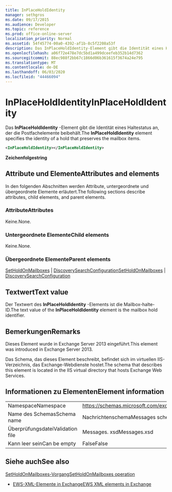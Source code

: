 ```yaml
---
title: InPlaceHoldIdentity
manager: sethgros
ms.date: 09/17/2015
ms.audience: Developer
ms.topic: reference
ms.prod: office-online-server
localization_priority: Normal
ms.assetid: 54f45774-00a0-4392-af1b-8c5f2208a53f
description: Das InPlaceHoldIdentity-Element gibt die Identität eines Haltestatus an, der die Postfachelemente beibehält.
ms.openlocfilehash: a06f72e478e7dc5bd1a499dceefeb352b14d7362
ms.sourcegitcommit: 88ec988f2bb67c1866d06b361615f3674a24e795
ms.translationtype: MT
ms.contentlocale: de-DE
ms.lasthandoff: 06/03/2020
ms.locfileid: "44466094"
---
```

# <a name="inplaceholdidentity"></a><span data-ttu-id="61954-103">InPlaceHoldIdentity</span><span class="sxs-lookup"><span data-stu-id="61954-103">InPlaceHoldIdentity</span></span>

<span data-ttu-id="61954-104">Das **InPlaceHoldIdentity** -Element gibt die Identität eines Haltestatus an, der die Postfachelemente beibehält.</span><span class="sxs-lookup"><span data-stu-id="61954-104">The **InPlaceHoldIdentity** element specifies the identity of a hold that preserves the mailbox items.</span></span> 
  
```XML
<InPlaceHoldIdentity></InPlaceHoldIdentity>
```

 <span data-ttu-id="61954-105">**Zeichenfolge**</span><span class="sxs-lookup"><span data-stu-id="61954-105">**string**</span></span>
## <a name="attributes-and-elements"></a><span data-ttu-id="61954-106">Attribute und Elemente</span><span class="sxs-lookup"><span data-stu-id="61954-106">Attributes and elements</span></span>

<span data-ttu-id="61954-107">In den folgenden Abschnitten werden Attribute, untergeordnete und übergeordnete Elemente erläutert.</span><span class="sxs-lookup"><span data-stu-id="61954-107">The following sections describe attributes, child elements, and parent elements.</span></span>
  
### <a name="attributes"></a><span data-ttu-id="61954-108">Attribute</span><span class="sxs-lookup"><span data-stu-id="61954-108">Attributes</span></span>

<span data-ttu-id="61954-109">Keine.</span><span class="sxs-lookup"><span data-stu-id="61954-109">None.</span></span>
  
### <a name="child-elements"></a><span data-ttu-id="61954-110">Untergeordnete Elemente</span><span class="sxs-lookup"><span data-stu-id="61954-110">Child elements</span></span>

<span data-ttu-id="61954-111">Keine.</span><span class="sxs-lookup"><span data-stu-id="61954-111">None.</span></span>
  
### <a name="parent-elements"></a><span data-ttu-id="61954-112">Übergeordnete Elemente</span><span class="sxs-lookup"><span data-stu-id="61954-112">Parent elements</span></span>

<span data-ttu-id="61954-113">[SetHoldOnMailboxes](setholdonmailboxes.md)  |  [DiscoverySearchConfiguration](discoverysearchconfiguration.md)</span><span class="sxs-lookup"><span data-stu-id="61954-113">[SetHoldOnMailboxes](setholdonmailboxes.md) | [DiscoverySearchConfiguration](discoverysearchconfiguration.md)</span></span>
  
## <a name="text-value"></a><span data-ttu-id="61954-114">Textwert</span><span class="sxs-lookup"><span data-stu-id="61954-114">Text value</span></span>

<span data-ttu-id="61954-115">Der Textwert des **InPlaceHoldIdentity** -Elements ist die Mailbox-halte-ID.</span><span class="sxs-lookup"><span data-stu-id="61954-115">The text value of the **InPlaceHoldIdentity** element is the mailbox hold identifier.</span></span> 
  
## <a name="remarks"></a><span data-ttu-id="61954-116">Bemerkungen</span><span class="sxs-lookup"><span data-stu-id="61954-116">Remarks</span></span>

<span data-ttu-id="61954-117">Dieses Element wurde in Exchange Server 2013 eingeführt.</span><span class="sxs-lookup"><span data-stu-id="61954-117">This element was introduced in Exchange Server 2013.</span></span>
  
<span data-ttu-id="61954-118">Das Schema, das dieses Element beschreibt, befindet sich im virtuellen IIS-Verzeichnis, das Exchange-Webdienste hostet.</span><span class="sxs-lookup"><span data-stu-id="61954-118">The schema that describes this element is located in the IIS virtual directory that hosts Exchange Web Services.</span></span>
  
## <a name="element-information"></a><span data-ttu-id="61954-119">Informationen zu Elementen</span><span class="sxs-lookup"><span data-stu-id="61954-119">Element information</span></span>

|||
|:-----|:-----|
|<span data-ttu-id="61954-120">Namespace</span><span class="sxs-lookup"><span data-stu-id="61954-120">Namespace</span></span>  <br/> |https://schemas.microsoft.com/exchange/services/2006/messages  <br/> |
|<span data-ttu-id="61954-121">Name des Schemas</span><span class="sxs-lookup"><span data-stu-id="61954-121">Schema name</span></span>  <br/> |<span data-ttu-id="61954-122">Nachrichtenschema</span><span class="sxs-lookup"><span data-stu-id="61954-122">Messages schema</span></span>  <br/> |
|<span data-ttu-id="61954-123">Überprüfungsdatei</span><span class="sxs-lookup"><span data-stu-id="61954-123">Validation file</span></span>  <br/> |<span data-ttu-id="61954-124">Messages. xsd</span><span class="sxs-lookup"><span data-stu-id="61954-124">Messages.xsd</span></span>  <br/> |
|<span data-ttu-id="61954-125">Kann leer sein</span><span class="sxs-lookup"><span data-stu-id="61954-125">Can be empty</span></span>  <br/> |<span data-ttu-id="61954-126">False</span><span class="sxs-lookup"><span data-stu-id="61954-126">False</span></span>  <br/> |
   
## <a name="see-also"></a><span data-ttu-id="61954-127">Siehe auch</span><span class="sxs-lookup"><span data-stu-id="61954-127">See also</span></span>



[<span data-ttu-id="61954-128">SetHoldOnMailboxes-Vorgang</span><span class="sxs-lookup"><span data-stu-id="61954-128">SetHoldOnMailboxes operation</span></span>](setholdonmailboxes-operation.md)


- [<span data-ttu-id="61954-129">EWS-XML-Elemente in Exchange</span><span class="sxs-lookup"><span data-stu-id="61954-129">EWS XML elements in Exchange</span></span>](ews-xml-elements-in-exchange.md)


